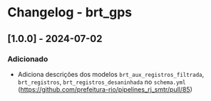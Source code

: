 # Changelog - brt_gps

## [1.0.0] - 2024-07-02

### Adicionado
- Adiciona descrições dos modelos `brt_aux_registros_filtrada`, `brt_registros`, `brt_registros_desaninhada` no `schema.yml` (https://github.com/prefeitura-rio/pipelines_rj_smtr/pull/85)
